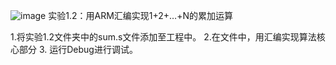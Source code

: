![image](https://github.com/saint-000/Microprocessor-Structure-and-Embedded-System-Design/blob/master/image/12.PNG)
实验1.2：用ARM汇编实现1+2+…+N的累加运算

1.将实验1.2文件夹中的sum.s文件添加至工程中。    2.在文件中，用汇编实现算法核心部分        3. 运行Debug进行调试。

